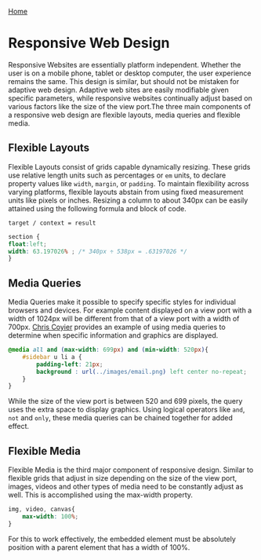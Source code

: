 ﻿[Home](../README.md)

# Responsive Web Design

Responsive Websites are essentially platform independent. Whether the user is on a mobile phone, tablet or desktop computer, the user experience remains the same. This design is similar, but should not be mistaken for adaptive web design. Adaptive web sites are easily modifiable given specific parameters, while responsive websites continually adjust based on various factors like the size of the view port.The three main components of a responsive web design are flexible layouts, media queries and flexible media. 

## Flexible Layouts

Flexible Layouts consist of grids capable dynamically resizing. These grids use relative length units such as percentages or `em` units, to declare property values like `width`, `margin`, or `padding`. To maintain flexibility across varying platforms, flexible layouts abstain from using fixed measurement units like pixels or inches. Resizing a column to about 340px can be easily attained using the following formula and block of code.

`target / context = result`

```css
section {
float:left;
width: 63.197026% ; /* 340px ÷ 538px = .63197026 */
}
```

## Media Queries

Media Queries make it possible to specify specific styles for individual browsers and devices. For example content displayed on a view port with a width of 1024px will be different from that of a view port with a width of 700px. [Chris Coyier](https://css-tricks.com/css-media-queries/) provides an example of using media queries to determine when specific information and graphics are displayed.

```css
@media all and (max-width: 699px) and (min-width: 520px){
	#sidebar u li a {
		padding-left: 21px;
		background : url(../images/email.png) left center no-repeat;
	}
}
```

While the size of the view port is between 520 and 699 pixels, the query uses the extra space to display graphics. Using logical operators like `and`, `not` and `only`, these media queries can be chained together for added effect.

## Flexible Media

Flexible Media is the third major component of responsive design. Similar to flexible grids that adjust in size depending on the size of the view port, images, videos and other types of media need to be constantly adjust as well. This is accomplished using the max-width property.

```css
img, video, canvas{
	max-width: 100%;
}
```

For this to work effectively, the embedded element must be absolutely position with a parent element that has a width of 100%. 

